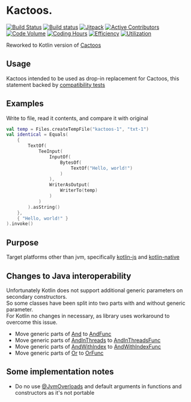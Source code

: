# Kactoos.

[![Build Status](https://travis-ci.org/neonailol/kactoos.svg?branch=master)](https://travis-ci.org/neonailol/kactoos)
[![Build status](https://ci.appveyor.com/api/projects/status/github/neonailol/kactoos?branch=master&svg=true)](https://ci.appveyor.com/project/neonailol/kactoos)
[![Jitpack](https://jitpack.io/v/neonailol/kactoos.svg)](https://jitpack.io/#neonailol/kactoos)
[![Active Contributors](https://api.gitential.com/accounts/444/projects/511/badges/active-contributors.svg)](https://gitential.com/accounts/444/projects/511/share?uuid=5d5264cf-c89c-4168-8eee-9ab8f75a8802&utm_source=shield&utm_medium=shield&utm_campaign=511)
[![Code Volume](https://api.gitential.com/accounts/444/projects/511/badges/code-volume.svg)](https://gitential.com/accounts/444/projects/511/share?uuid=5d5264cf-c89c-4168-8eee-9ab8f75a8802&utm_source=shield&utm_medium=shield&utm_campaign=511)
[![Coding Hours](https://api.gitential.com/accounts/444/projects/511/badges/coding-hours.svg)](https://gitential.com/accounts/444/projects/511/share?uuid=5d5264cf-c89c-4168-8eee-9ab8f75a8802&utm_source=shield&utm_medium=shield&utm_campaign=511)
[![Efficiency](https://api.gitential.com/accounts/444/projects/511/badges/efficiency.svg)](https://gitential.com/accounts/444/projects/511/share?uuid=5d5264cf-c89c-4168-8eee-9ab8f75a8802&utm_source=shield&utm_medium=shield&utm_campaign=511)
[![Utilization](https://api.gitential.com/accounts/444/projects/511/badges/utilization.svg)](https://gitential.com/accounts/444/projects/511/share?uuid=5d5264cf-c89c-4168-8eee-9ab8f75a8802&utm_source=shield&utm_medium=shield&utm_campaign=511)

Reworked to Kotlin version of [Cactoos](http://www.cactoos.org)

## Usage

Kactoos intended to be used as drop-in replacement for Cactoos, this statement backed by [compatibility tests](compatibility-tests)

## Examples

Write to file, read it contents, and compare it with original

```kotlin
val temp = Files.createTempFile("kactoos-1", "txt-1")
val identical = Equals(
    {
        TextOf(
            TeeInput(
                InputOf(
                    BytesOf(
                        TextOf("Hello, world!")
                    )
                ),
                WriterAsOutput(
                    WriterTo(temp)
                )
            )
        ).asString()
    },
    { "Hello, world!" }
).invoke()
```

## Purpose

Target platforms other than jvm, specifically [kotlin-js](https://kotlinlang.org/docs/reference/js-overview.html) and [kotlin-native](https://kotlinlang.org/docs/reference/native-overview.html)

## Changes to Java interoperability

Unfortunately Kotlin does not support additional generic parameters on secondary constructors.<br />
So some classes have been split into two parts with and without generic parameter.<br />
For Kotlin no changes in necessary, as library uses workaround to overcome this issue.<br />  

* Move generic parts of [And](kactoos-jvm/src/main/kotlin/nnl/rocks/kactoos/scalar/And.kt) to [AndFunc](kactoos-jvm/src/main/kotlin/nnl/rocks/kactoos/scalar/AndFunc.kt)
* Move generic parts of [AndInThreads](kactoos-jvm/src/main/kotlin/nnl/rocks/kactoos/scalar/AndInThreads.kt) to [AndInThreadsFunc](kactoos-jvm/src/main/kotlin/nnl/rocks/kactoos/scalar/AndInThreadsFunc.kt)
* Move generic parts of [AndWithIndex](kactoos-jvm/src/main/kotlin/nnl/rocks/kactoos/scalar/AndWithIndex.kt) to [AndWithIndexFunc](kactoos-jvm/src/main/kotlin/nnl/rocks/kactoos/scalar/AndWithIndexFunc.kt)
* Move generic parts of [Or](kactoos-jvm/src/main/kotlin/nnl/rocks/kactoos/scalar/Or.kt) to [OrFunc](kactoos-jvm/src/main/kotlin/nnl/rocks/kactoos/scalar/OrFunc.kt)

## Some implementation notes

* Do no use [@JvmOverloads](https://kotlinlang.org/api/latest/jvm/stdlib/kotlin.jvm/-jvm-overloads/) and default arguments in functions and constructors as it's not portable

